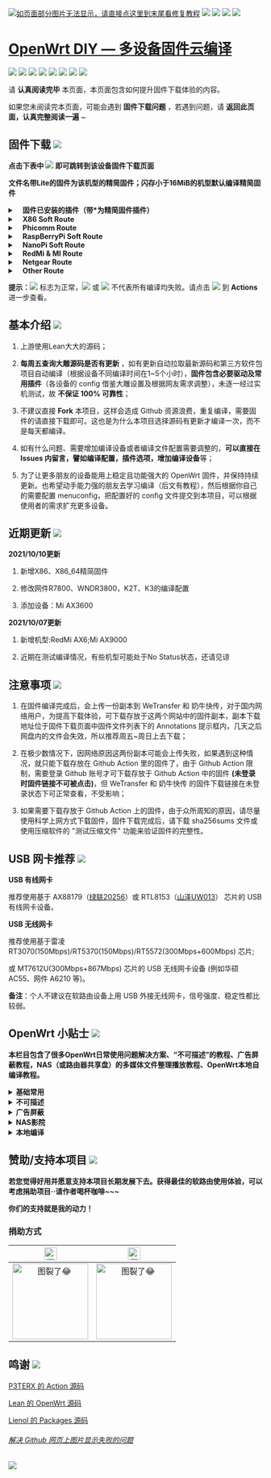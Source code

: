 [![如页面部分图片无法显示，请直接点这里到末尾看修复教程](https://visitor-badge.glitch.me/badge?page_id=OpenWrt-DIY-visitor-badge)](#解决-github-网页上图片显示失败的问题) [![](https://img.shields.io/github/stars/XiaoSong0919/OpenWrt-DIY?color=FFFFFF)](https://github.com/XiaoSong0919/OpenWrt-DIY/stargazers) [![](https://img.shields.io/github/forks/XiaoSong0919/OpenWrt-DIY?color=FFFFFF)](https://github.com/XiaoSong0919/OpenWrt-DIY/network/members) [![](https://img.shields.io/github/release-date/XiaoSong0919/OpenWrt-DIY?color=FFFFFF&label=%E6%9B%B4%E6%96%B0%E6%97%A5%E6%9C%9F)](https://github.com/XiaoSong0919/OpenWrt-DIY/actions) [![](https://img.shields.io/badge/QQ群-点击加入-FFFFFF.svg)](https://jq.qq.com/?_wv=1027&k=9Sh2iNhT)


[OpenWrt DIY — 多设备固件云编译](https://jq.qq.com/?_wv=1027&k=9Sh2iNhT)
======================

[![](https://img.shields.io/badge/-目录:-696969.svg)](#readme) [![](https://img.shields.io/badge/-基本介绍-F5F5F5.svg)](#基本介绍-) [![](https://img.shields.io/badge/-近期更新-F5F5F5.svg)](#近期更新-) [![](https://img.shields.io/badge/-注意事项-F5F5F5.svg)](#注意事项-) [![](https://img.shields.io/badge/-USB网卡推荐-F5F5F5.svg)](#usb-网卡推荐-) [![](https://img.shields.io/badge/-OpenWrt小贴士-F5F5F5.svg)](#openwrt-小贴士-) [![](https://img.shields.io/badge/-赞助本项目-F5F5F5.svg)](#赞助支持本项目-) [![](https://img.shields.io/badge/-鸣谢-F5F5F5.svg)](#鸣谢-)

请 **认真阅读完毕** 本页面，本页面包含如何提升固件下载体验的内容。

如果您未阅读完本页面，可能会遇到 **固件下载问题** ，若遇到问题，请 **返回此页面，认真完整阅读一遍** ~

## 固件下载 [![](https://img.shields.io/badge/-支持设备、编译状态及固件下载-FFFFFF.svg)](#固件下载-)

**点击下表中 [![](https://img.shields.io/badge/设备-passing-32CD32.svg)](https://github.com/XiaoSong0919/OpenWrt-DIY/actions) 即可跳转到该设备固件下载页面**

**文件名带Lite的固件为该机型的精简固件；闪存小于16MiB的机型默认编译精简固件**

<details>
 <summary><b>&nbsp;&nbsp;&nbsp; 固件已安装的插件（带*为精简固件插件）</b></summary>
    
<br/>

|    序号   |     插件名称     |  精简    |
| :-------: | :-------------: | :-----: |
| 1 |luci-compat |*|
| 2 |luci-mod-admin-full |*|
| 3 |luci-newapi |*|
|**|应用程序||
| 4 |luci-app-accesscontrol |*|
| 5 |luci-app-adblock ||
| 6 |luci-app-adguardhome ||
| 7 |luci-app-aliddns ||
| 8 |luci-app-argon-config |*|
| 9 |luci-app-arpbind |*|
| 10|luci-app-autoreboot |*|
| 11|luci-app-cifs-mount ||
| 12|luci-app-commands |*|
| 13|luci-app-ddns |*|
| 14|luci-app-diskman |*|
| 15|luci-app-filetransfer ||
| 16|luci-app-firewall |*|
| 17|luci-app-hd-idle |*|
| 18|luci-app-ipsec-vpnd ||
| 19|luci-app-kodexplorer ||
| 20|luci-app-mwan3 ||
| 21|luci-app-netdata ||
| 22|luci-app-nfs |*|
| 23|luci-app-nlbwmon |*|
| 24|luci-app-nps ||
| 25|luci-app-passwall |*|
| 26|luci-app-pppoe-relay ||
| 27|luci-app-pptp-server ||
| 28|luci-app-qbittorrent ||
| 29|luci-app-qbittorrent_dynamic ||
| 30|luci-app-ramfree ||
| 31|luci-app-samba |*|
| 32|luci-app-smartdns ||
| 33|luci-app-ssr-plus |*|
| 34|luci-app-ttyd ||
| 35|luci-app-turboacc |*|
| 36|luci-app-unblockmusic ||
| 37|luci-app-upnp |*|
| 38|luci-app-usb-printer ||
| 39|luci-app-uugamebooster ||
| 40|luci-app-vlmcsd ||
| 41|luci-app-vsftpd ||
| 42|luci-app-webadmin |*|
| 43|luci-app-wol |*|
| 44|luci-app-xlnetacc ||
| 45|luci-app-zerotier ||
|**|主题||
| 46|luci-theme-argon |*|
| 47|luci-theme-argon_new |*|
| 48|luci-theme-bootstrap |*|
| 49|luci-theme-edge ||
|**|协议||
| 50|luci-proto-bonding |*|
| 51|luci-proto-ipip ||
| 52|luci-proto-ipv6 |*|
| 53|luci-proto-ppp |*|
| 54|luci-proto-relay |*|

</details>

<details>
 <summary><b>&nbsp;&nbsp;&nbsp; X86 Soft Route</b></summary>
    
<br/>

|    序号   |     设备平台     |   编译状态及下载链接 |   插件配置   | 备注说明   |
| :-----------------: | :-------------: |:-----------------: | :-----------------: |  :-----------------: | 
| 1 |   [![](https://img.shields.io/badge/OpenWrt-x86_64_(64位)-FFFFFF.svg)](https://github.com/XiaoSong0919/OpenWrt-DIY/actions?query=workflow%3A%22Build+X86%2864bit%29+OpenWrt%22)    | [![](https://github.com/XiaoSong0919/OpenWrt-DIY/workflows/Build%20X86(64bit)%20OpenWrt/badge.svg)](https://github.com/XiaoSong0919/OpenWrt-DIY/actions?query=workflow%3A%22Build+X86%2864bit%29+OpenWrt%22) |[![](https://img.shields.io/badge/编译-配置-orange.svg)](https://github.com/XiaoSong0919/OpenWrt-DIY/blob/main/config/x86_64.config) |  |  
| 2 |    [![](https://img.shields.io/badge/OpenWrt-x86_(32位)-FFFFFF.svg)](https://github.com/XiaoSong0919/OpenWrt-DIY/actions?query=workflow%3A%22Build+X86%2832bit%29+OpenWrt%22)     |[![](https://github.com/XiaoSong0919/OpenWrt-DIY/workflows/Build%20X86(32bit)%20OpenWrt/badge.svg)](https://github.com/XiaoSong0919/OpenWrt-DIY/actions?query=workflow%3A%22Build+X86%2832bit%29+OpenWrt%22) |[![](https://img.shields.io/badge/编译-配置-orange.svg)](https://github.com/XiaoSong0919/OpenWrt-DIY/blob/main/config/x86.config) | | 
</details>

<details>
 <summary><b>&nbsp;&nbsp;&nbsp; Phicomm Route</b></summary>
    
<br/>

|    序号   |     设备平台     |   编译状态及下载链接 |   插件配置   | 备注说明   |
| :-----------------: | :-------------: |:-----------------: | :-----------------: |  :-----------------: | 
| 1 |        [![](https://img.shields.io/badge/OpenWrt-K2T-FFFFFF.svg)](https://github.com/XiaoSong0919/OpenWrt-DIY/actions?query=workflow%3A%22Build+K2T+OpenWrt%22)           | [![](https://github.com/XiaoSong0919/OpenWrt-DIY/workflows/Build%20K2T%20OpenWrt/badge.svg)](https://github.com/XiaoSong0919/OpenWrt-DIY/actions?query=workflow%3A%22Build+K2T+OpenWrt%22)|[![](https://img.shields.io/badge/编译-配置-orange.svg)](https://github.com/XiaoSong0919/OpenWrt-DIY/blob/main/config/Lean_LEDE_K2T.config) | 精简 | 
| 2 |        [![](https://img.shields.io/badge/OpenWrt-K2P-FFFFFF.svg)](https://github.com/XiaoSong0919/OpenWrt-DIY/actions?query=workflow%3A%22Build+K2P+OpenWrt%22)           |[![](https://github.com/XiaoSong0919/OpenWrt-DIY/workflows/Build%20K2P%20OpenWrt/badge.svg)](https://github.com/XiaoSong0919/OpenWrt-DIY/actions?query=workflow%3A%22Build+K2P+OpenWrt%22)|[![](https://img.shields.io/badge/编译-配置-orange.svg)](https://github.com/XiaoSong0919/OpenWrt-DIY/blob/main/config/Lean_LEDE_K2P.config) |闭源驱动&精简 | 
| 3 |       [![](https://img.shields.io/badge/OpenWrt-K3-FFFFFF.svg)](https://github.com/XiaoSong0919/OpenWrt-DIY/actions?query=workflow%3A%22Build+K3+OpenWrt%22)           |[![](https://github.com/XiaoSong0919/OpenWrt-DIY/workflows/Build%20K3%20OpenWrt/badge.svg)](https://github.com/XiaoSong0919/OpenWrt-DIY/actions?query=workflow%3A%22Build+K3+OpenWrt%22) |[![](https://img.shields.io/badge/编译-配置-orange.svg)](https://github.com/XiaoSong0919/OpenWrt-DIY/blob/main/config/k3.config)  |  | 
</details>

<details>
 <summary><b>&nbsp;&nbsp;&nbsp; RaspBerryPi Soft Route</b></summary>
    
<br/>

|    序号   |     设备平台     |   编译状态及下载链接 |   插件配置   | 备注说明   |
| :-----------------: | :-------------: |:-----------------: | :-----------------: |  :-----------------: | 
| 1 |    [![](https://img.shields.io/badge/OpenWrt-树莓派_3B/3B+-FFFFFF.svg)](https://github.com/XiaoSong0919/OpenWrt-DIY/actions?query=workflow%3A%22Build+RaspBerryPi3+OpenWrt%22)   | [![](https://github.com/XiaoSong0919/OpenWrt-DIY/workflows/Build%20RaspBerryPi3%20OpenWrt/badge.svg)](https://github.com/XiaoSong0919/OpenWrt-DIY/actions?query=workflow%3A%22Build+RaspBerryPi3+OpenWrt%22) |[![](https://img.shields.io/badge/编译-配置-orange.svg)](https://github.com/XiaoSong0919/OpenWrt-DIY/blob/main/config/rpi3-lean-openwrt.config) | 含 USB 网卡驱动 |
| 2 |    [![](https://img.shields.io/badge/OpenWrt-树莓派_4B-FFFFFF.svg)](https://github.com/XiaoSong0919/OpenWrt-DIY/actions?query=workflow%3A%22Build+RaspBerryPi4+OpenWrt%22)    | [![](https://github.com/XiaoSong0919/OpenWrt-DIY/workflows/Build%20RaspBerryPi4%20OpenWrt/badge.svg)](https://github.com/XiaoSong0919/OpenWrt-DIY/actions?query=workflow%3A%22Build+RaspBerryPi4+OpenWrt%22)  |[![](https://img.shields.io/badge/编译-配置-orange.svg)](https://github.com/XiaoSong0919/OpenWrt-DIY/blob/main/config/raspberrypi4.config)  | 含 USB 网卡驱动 |
</details>

<details>
 <summary><b>&nbsp;&nbsp;&nbsp; NanoPi Soft Route</b></summary>
    
<br/>

|    序号   |     设备平台     |   编译状态及下载链接 |   插件配置   | 备注说明   |
| :-----------------: | :-------------: |:-----------------: | :-----------------: |  :-----------------: | 
| 1|      [![](https://img.shields.io/badge/OpenWrt-NanoPi_NEO2-FFFFFF.svg)](https://github.com/XiaoSong0919/OpenWrt-DIY/actions?query=workflow%3A%22Build+NanoPi+NEO2+OpenWrt%22)     |  [![](https://github.com/XiaoSong0919/OpenWrt-DIY/workflows/Build%20NanoPi%20NEO2%20OpenWrt/badge.svg)](https://github.com/XiaoSong0919/OpenWrt-DIY/actions?query=workflow%3A%22Build+NanoPi+NEO2+OpenWrt%22)  |[![](https://img.shields.io/badge/编译-配置-orange.svg)](https://github.com/XiaoSong0919/OpenWrt-DIY/blob/main/config/NEO2.config)  |  |
| 2|      [![](https://img.shields.io/badge/OpenWrt-NanoPi_R2S-FFFFFF.svg)](https://github.com/XiaoSong0919/OpenWrt-DIY/actions?query=workflow%3A%22Build+NanoPi+R2S+OpenWrt%22)     |  [![](https://github.com/XiaoSong0919/OpenWrt-DIY/workflows/Build%20NanoPi%20R2S%20OpenWrt/badge.svg)](https://github.com/XiaoSong0919/OpenWrt-DIY/actions?query=workflow%3A%22Build+NanoPi+R2S+OpenWrt%22)  |[![](https://img.shields.io/badge/编译-配置-orange.svg)](https://github.com/XiaoSong0919/OpenWrt-DIY/blob/main/config/r2s.config)  |  |
| 3|      [![](https://img.shields.io/badge/OpenWrt-NanoPi_R4S-FFFFFF.svg)](https://github.com/XiaoSong0919/OpenWrt-DIY/actions?query=workflow%3A%22Build+NanoPi+R4S+OpenWrt%22)     |  [![](https://github.com/XiaoSong0919/OpenWrt-DIY/workflows/Build%20NanoPi%20R4S%20OpenWrt/badge.svg)](https://github.com/XiaoSong0919/OpenWrt-DIY/actions?query=workflow%3A%22Build+NanoPi+R4S+OpenWrt%22)  |[![](https://img.shields.io/badge/编译-配置-orange.svg)](https://github.com/XiaoSong0919/OpenWrt-DIY/blob/main/config/r4s.config)  |  |
</details>

<details>
 <summary><b>&nbsp;&nbsp;&nbsp; RedMi & MI Route</b></summary>
    
<br/>

|    序号   |     设备平台     |   编译状态及下载链接 |   插件配置   | 备注说明   |
| :-----------------: | :-------------: |:-----------------: | :-----------------: |  :-----------------: | 
| 1 |    [![](https://img.shields.io/badge/OpenWrt-红米_AC2100-FFFFFF.svg)](https://github.com/XiaoSong0919/OpenWrt-DIY/actions?query=workflow%3A%22Build+Redmi+AC2100+OpenWrt%22)     | [![](https://github.com/XiaoSong0919/OpenWrt-DIY/workflows/Build%20Redmi%20AC2100%20OpenWrt/badge.svg)](https://github.com/XiaoSong0919/OpenWrt-DIY/actions?query=workflow%3A%22Build+Redmi+AC2100+OpenWrt%22) |[![](https://img.shields.io/badge/编译-配置-orange.svg)](https://github.com/XiaoSong0919/OpenWrt-DIY/blob/main/config/redmi_ac2100.config) | | 
| 2 |     [![](https://img.shields.io/badge/OpenWrt-小米_R3G-FFFFFF.svg)](https://github.com/XiaoSong0919/OpenWrt-DIY/actions?query=workflow%3A%22Build+Mi+R3G+OpenWrt%22)   | [![](https://github.com/XiaoSong0919/OpenWrt-DIY/workflows/Build%20Mi%20R3G%20OpenWrt/badge.svg)](https://github.com/XiaoSong0919/OpenWrt-DIY/actions?query=workflow%3A%22Build+Mi+R3G+OpenWrt%22) |[![](https://img.shields.io/badge/编译-配置-orange.svg)](https://github.com/XiaoSong0919/OpenWrt-DIY/blob/main/config/r3g.config) | 闭源驱动  |
| 3 |     [![](https://img.shields.io/badge/OpenWrt-小米_R3P-FFFFFF.svg)](https://github.com/XiaoSong0919/OpenWrt-DIY/actions?query=workflow%3A%22Build+Mi+R3P+OpenWrt%22)   | [![](https://github.com/XiaoSong0919/OpenWrt-DIY/workflows/Build%20Mi%20R3P%20OpenWrt/badge.svg)](https://github.com/XiaoSong0919/OpenWrt-DIY/actions?query=workflow%3A%22Build+Mi+R3P+OpenWrt%22) |[![](https://img.shields.io/badge/编译-配置-orange.svg)](https://github.com/XiaoSong0919/OpenWrt-DIY/blob/main/config/r3p.config) | 闭源驱动  |
| 4 |     [![](https://img.shields.io/badge/OpenWrt-小米_Mini-FFFFFF.svg)](https://github.com/XiaoSong0919/OpenWrt-DIY/actions?query=workflow%3A%22Build+Mi+Mini+OpenWrt%22)   | [![](https://github.com/XiaoSong0919/OpenWrt-DIY/workflows/Build%20Mi%20Mini%20OpenWrt/badge.svg)](https://github.com/XiaoSong0919/OpenWrt-DIY/actions?query=workflow%3A%22Build+Mi+Mini+OpenWrt%22) |[![](https://img.shields.io/badge/编译-配置-orange.svg)](https://github.com/XiaoSong0919/OpenWrt-DIY/blob/main/config/Mi_mini.config) |精简|
| 5 |    [![](https://img.shields.io/badge/OpenWrt-红米_AX6-FFFFFF.svg)](https://github.com/XiaoSong0919/OpenWrt-DIY/actions?query=workflow%3A%22Build+RedMi+AX6+OpenWrt%22)     | [![](https://github.com/XiaoSong0919/OpenWrt-DIY/workflows/Build%20RedMi%20AX6%20OpenWrt/badge.svg)](https://github.com/XiaoSong0919/OpenWrt-DIY/actions?query=workflow%3A%22Build+RedMi+AX6+OpenWrt%22) |[![](https://img.shields.io/badge/编译-配置-orange.svg)](https://github.com/XiaoSong0919/OpenWrt-DIY/blob/main/config/ax6.config) |带NSS加速| 
| 6 |    [![](https://img.shields.io/badge/OpenWrt-小米_AX9000-FFFFFF.svg)](https://github.com/XiaoSong0919/OpenWrt-DIY/actions?query=workflow%3A%22Build+Mi+AX9000+OpenWrt%22)     | [![](https://github.com/XiaoSong0919/OpenWrt-DIY/workflows/Build%20Mi%20AX9000%20OpenWrt/badge.svg)](https://github.com/XiaoSong0919/OpenWrt-DIY/actions?query=workflow%3A%22Build+Mi+AX9000+OpenWrt%22) |[![](https://img.shields.io/badge/编译-配置-orange.svg)](https://github.com/XiaoSong0919/OpenWrt-DIY/blob/main/config/ax9000.config) |带NSS加速| 
| 6 |    [![](https://img.shields.io/badge/OpenWrt-小米_AX3600-FFFFFF.svg)](https://github.com/XiaoSong0919/OpenWrt-DIY/actions?query=workflow%3A%22Build+Mi+AX3600+OpenWrt%22)     | [![](https://github.com/XiaoSong0919/OpenWrt-DIY/workflows/Build%20Mi%20AX3600%20OpenWrt/badge.svg)](https://github.com/XiaoSong0919/OpenWrt-DIY/actions?query=workflow%3A%22Build+Mi+AX3600+OpenWrt%22) |[![](https://img.shields.io/badge/编译-配置-orange.svg)](https://github.com/XiaoSong0919/OpenWrt-DIY/blob/main/config/ax3600.config) |带NSS加速| 
</details>


<details>
 <summary><b>&nbsp;&nbsp;&nbsp; Netgear Route</b></summary>
    
<br/>

|    序号   |     设备平台     |   编译状态及下载链接 |   插件配置   | 备注说明   |
| :-----------------: | :-------------: |:-----------------: | :-----------------: |  :-----------------: | 
| 1 |     [![](https://img.shields.io/badge/OpenWrt-网件_R7800-FFFFFF.svg)](https://github.com/XiaoSong0919/OpenWrt-DIY/actions?query=workflow%3A%22Build+Netgear+R7800+OpenWrt%22)   | [![](https://github.com/XiaoSong0919/OpenWrt-DIY/workflows/Build%20Netgear%20R7800%20OpenWrt/badge.svg)](https://github.com/XiaoSong0919/OpenWrt-DIY/actions?query=workflow%3A%22Build+Netgear+R7800+OpenWrt%22) |[![](https://img.shields.io/badge/编译-配置-orange.svg)](https://github.com/XiaoSong0919/OpenWrt-DIY/blob/main/config/r7800.config) |   |
| 2 |     [![](https://img.shields.io/badge/OpenWrt-网件_3800-FFFFFF.svg)](https://github.com/XiaoSong0919/OpenWrt-DIY/actions?query=workflow%3A%22Build+Netgear+3800+OpenWrt%22)   | [![](https://github.com/XiaoSong0919/OpenWrt-DIY/workflows/Build%20Netgear%203800%20OpenWrt/badge.svg)](https://github.com/XiaoSong0919/OpenWrt-DIY/actions?query=workflow%3A%22Build+Netgear+3800+OpenWrt%22) |[![](https://img.shields.io/badge/编译-配置-orange.svg)](https://github.com/XiaoSong0919/OpenWrt-DIY/blob/main/config/netgear3800.config) | 精简 |
</details>
<details>
 <summary><b>&nbsp;&nbsp;&nbsp; Other Route</b></summary>
    
<br/>

|    序号   |     设备平台     |   编译状态及下载链接 |   插件配置   | 备注说明   |
| :-----------------: | :-------------: |:-----------------: | :-----------------: |  :-----------------: | 
| 1 | [![](https://img.shields.io/badge/OpenWrt-N1_盒子-FFFFFF.svg)](https://github.com/XiaoSong0919/OpenWrt-DIY/actions?query=workflow%3A%22Build+N1+OpenWrt%22) |[![](https://github.com/XiaoSong0919/OpenWrt-DIY/workflows/Build%20N1%20OpenWrt/badge.svg)](https://github.com/XiaoSong0919/OpenWrt-DIY/actions?query=workflow%3A%22Build+N1+OpenWrt%22) |[![](https://img.shields.io/badge/编译-配置-orange.svg)](https://github.com/XiaoSong0919/OpenWrt-DIY/blob/main/config/Lean_Docker_LEDE_N1.config) | |
</details>

**提示：**[![](https://img.shields.io/badge/设备-passing-32CD32.svg)](https://github.com/XiaoSong0919/OpenWrt-DIY/actions) 标志为正常，[![](https://img.shields.io/badge/设备-failing-DC143C.svg)](https://github.com/XiaoSong0919/OpenWrt-DIY/actions) 或 [![](https://img.shields.io/badge/设备-no_status-A9A9A9.svg)](https://github.com/XiaoSong0919/OpenWrt-DIY/actions) 不代表所有编译均失败。请点击 [![](https://img.shields.io/badge/设备-状态-32CD32.svg)](https://github.com/XiaoSong0919/OpenWrt-DIY/actions) 到 **Actions** 进一步查看。


## 基本介绍 [![](https://img.shields.io/badge/-基本介绍-F5F5F5.svg)](#基本介绍-)

1. 上游使用Lean大大的源码；

2.  **每周五查询大雕源码是否有更新** ，如有更新自动拉取最新源码和第三方软件包项目自动编译（根据设备不同编译时间在1~5个小时），**固件包含必要驱动及常用插件**（各设备的 config 借鉴大雕设置及根据网友需求调整），未逐一经过实机测试，故 **不保证 100% 可靠性**；

3. 不建议直接 **Fork** 本项目，这样会造成 Github 资源浪费，重复编译，需要固件的请直接下载即可。这也是为什么本项目选择源码有更新才编译一次，而不是每天都编译。

4. 如有什么问题、需要增加编译设备或者编译文件配置需要调整的，**可以直接在 Issues 内留言，譬如编译配置，插件选项，增加编译设备**等；

5. 为了让更多朋友的设备能用上稳定且功能强大的 OpenWrt 固件，并保持持续更新。也希望动手能力强的朋友去学习编译（后文有教程），然后根据你自己的需要配置 menuconfig，把配置好的 config 文件提交到本项目，可以根据使用者的需求扩充更多设备。

## 近期更新 [![](https://img.shields.io/badge/-近期更新-F5F5F5.svg)](#近期更新-)

**2021/10/10更新**

1. 新增X86、X86_64精简固件

2. 修改网件R7800、WNDR3800，K2T、K3的编译配置

3. 添加设备：Mi AX3600

**2021/10/07更新**

1. 新增机型:RedMi AX6;Mi AX9000

2. 近期在测试编译情况，有些机型可能处于No Status状态，还请见谅

## 注意事项 [![](https://img.shields.io/badge/-注意事项-F5F5F5.svg)](#注意事项-)

1. 在固件编译完成后，会上传一份副本到 WeTransfer 和 奶牛快传，对于国内网络用户，为提高下载体验，可下载存放于这两个网站中的固件副本，副本下载地址位于固件下载页面中固件文件列表下的 Annotations 提示框内，几天之后网盘内的文件会失效，所以推荐周五~周日上去下载；

2. 在极少数情况下，因网络原因这两份副本可能会上传失败，如果遇到这种情况，就只能下载存放在 Github Action 里的固件了，由于 Github Action 限制，需要登录 Github 账号才可下载存放于 Github Action 中的固件 **(未登录时固件链接不可被点击)**，但 WeTransfer 和 奶牛快传 的固件下载链接在未登录状态下可正常查看，不受影响；

3. 如果需要下载存放于 Github Action 上的固件，由于众所周知的原因，请尽量使用科学上网方式下载固件，固件下载完成后，请下载 sha256sums 文件或使用压缩软件的 "测试压缩文件" 功能来验证固件的完整性。


## USB 网卡推荐 [![](https://img.shields.io/badge/-USB网卡推荐-F5F5F5.svg)](#usb-网卡推荐-)

**USB 有线网卡**

推荐使用基于 AX88179（[绿联20256](https://item.jd.com/1205967.html)）或 RTL8153（[山泽UW013](https://item.jd.com/6375404.html)） 芯片的 USB 有线网卡设备。

**USB 无线网卡**

推荐使用基于雷凌 RT3070(150Mbps)/RT5370(150Mbps)/RT5572(300Mbps+600Mbps) 芯片;  

或 MT7612U(300Mbps+867Mbps) 芯片的 USB 无线网卡设备 (例如华硕 AC55、网件 A6210 等)。

**备注**：个人不建议在软路由设备上用 USB 外接无线网卡，信号强度、稳定性都比较弱。

## OpenWrt 小贴士 [![](https://img.shields.io/badge/-OpenWrt小贴士-F5F5F5.svg)](#openwrt-小贴士-)

**本栏目包含了很多OpenWrt日常使用问题解决方案、“不可描述”的教程、广告屏蔽教程，NAS（或路由器共享盘）的多媒体文件整理播放教程、OpenWrt本地自编译教程。**

<details>
 <summary><b>基础常用</b></summary>

<br/>

[OpenWrt 基础配置](https://github.com/XiaoSong0919/OpenWrt-DIY/wiki/OpenWrt-%E5%9F%BA%E7%A1%80%E9%85%8D%E7%BD%AE)

[OpenWrt 网络共享文件和 Transmission 使用技巧，再也没有恼人的权限问题](https://youtu.be/wmR7o9p9vSY)

[SD 卡设备固件刷写程序 BalenaEtcher](https://www.balena.io/etcher/)

</details>

<details>
 <summary><b>不可描述</b></summary>

<br/>

[最好的 OpenWrt 路由器 shadowsocks 自动翻墙、科学上网教程](https://github.com/softwaredownload/openwrt-fanqiang)

[自由上网方法大全](https://github.com/Alvin9999/new-pac/wiki)

[Clash for Windows](https://github.com/Fndroid/clash_for_windows_pkg)

[翻墙软件 VPN 推荐指南（含 2020 优惠）](https://github.com/vpncn/vpncn.github.io)

[免费机场节点获取](https://github.com/hugetiny/awesome-vpn/blob/master/READMECN.md)

</details>

<details>
 <summary><b>广告屏蔽</b></summary>

<br/>

[anti-AD 中文区命中率最高的广告过滤列表](https://github.com/privacy-protection-tools/anti-AD)

[最完善的 iOS 翻墙规则](https://github.com/h2y/Shadowrocket-ADBlock-Rules)

[国内加速过滤广告规则订阅](https://github.com/Silentely/AdBlock-Acceleration)

</details>

<details>
 <summary><b>NAS影院</b></summary>

<br/>

[最NB的家庭影院播放器KODI](http://www.kodiplayer.cn/)

[全球5000多个IPTV频道](https://github.com/iptv-org/iptv)

</details>

<details>
 <summary><b>本地编译</b></summary>

<br/>

[基本编译教程](https://blog.csdn.net/Dreame_Architect/article/details/101527640)

[WIN10 内置 Ubuntu 子系统编译教程](http://www.fuweijun.com/index.php/2019/07/03/win10%E5%AD%90linux%E7%B3%BB%E7%BB%9F%E7%BC%96%E8%AF%91openwrt/)

[Win10 子系统 Ubuntu18.04 下编译 OpenWrt 问题及解决方法](https://blog.csdn.net/khaunag/article/details/104854536)

[Ubuntu 默认源更新慢可更换清华大学镜像源](https://mirror.tuna.tsinghua.edu.cn/help/ubuntu/)

[Lean's OpenWrt 插件大全](https://github.com/XiaoSong0919/OpenWrt-DIY/wiki/Lean‘s-OpenWrt-——LuCI-Applications-插件说明)

</details>


## 赞助/支持本项目 [![](https://img.shields.io/badge/-赞助本项目-F5F5F5.svg)](#赞助支持本项目-)

**若您觉得好用并愿意支持本项目长期发展下去。获得最佳的软路由使用体验，可以考虑捐助项目··请作者喝杯咖啡~~~**

**你们的支持就是我的动力！**

### 捐助方式

|     <img src="https://img.shields.io/badge/-支付宝-F5F5F5.svg" href="#赞助支持本项目-" height="25" alt="图裂了😂"/>  |  <img src="https://img.shields.io/badge/-微信-F5F5F5.svg" height="25" alt="图裂了😂" href="#赞助支持本项目-"/>  | 
| :-----------------: | :-------------: |
|<img src="https://img.vim-cn.com/24/8c86e483e945f14aeb96662270d4f320a9ed5d.jpg" width="150" height="150" alt="图裂了😂" href="#赞助支持本项目-"/>|<img src="https://img.vim-cn.com/c1/e41cd8fde8f5a863f4d3cdac6f23840d398e01.jpg" width="150" height="150" alt="图裂了😂" href="#赞助支持本项目-"/>|

## 鸣谢 [![](https://img.shields.io/badge/-鸣谢-F5F5F5.svg)](#鸣谢-)
 
[P3TERX 的 Action 源码](https://github.com/P3TERX/Actions-OpenWrt)

[Lean 的 OpenWrt 源码](https://github.com/coolsnowwolf/lede)

[Lienol 的 Packages 源码](https://github.com/Lienol/openwrt-packages)

###### [解决 Github 网页上图片显示失败的问题](https://blog.csdn.net/qq_38232598/article/details/91346392)

[![](https://img.shields.io/badge/QQ群-点击加入-FFFFFF.svg)](https://jq.qq.com/?_wv=1027&k=9Sh2iNhT)